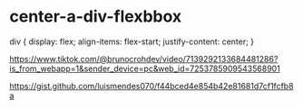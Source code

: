 # center-a-div-flexbbox

div {
 display: flex;
 align-items: flex-start;
 justify-content: center;
}

https://www.tiktok.com/@brunocrohdev/video/7139292133684481286?is_from_webapp=1&sender_device=pc&web_id=7253785909543568901

https://gist.github.com/luismendes070/f44bced4e854b42e81681d7cf1fcfb8a

